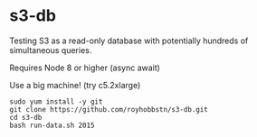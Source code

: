 # s3-db
Testing S3 as a read-only database with potentially hundreds of simultaneous queries.

Requires Node 8 or higher (async await)

Use a big machine!  (try c5.2xlarge)


```
sudo yum install -y git
git clone https://github.com/royhobbstn/s3-db.git
cd s3-db
bash run-data.sh 2015
```
